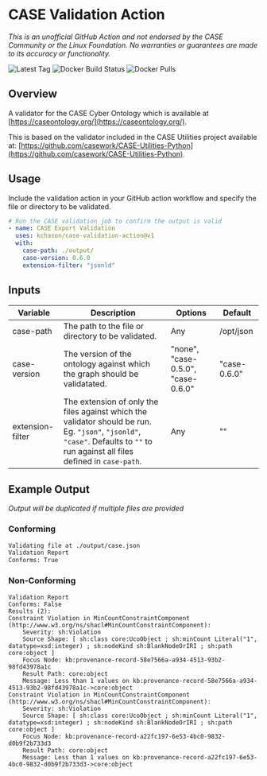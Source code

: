 # CASE Validation Action
_This is an unofficial GitHub Action and not endorsed by the CASE Community or the Linux Foundation. No warranties or guarantees are made to its accuracy or functionality._ 

![Latest Tag](https://img.shields.io/github/v/tag/kchason/case-validation-action)
![Docker Build Status](https://img.shields.io/docker/cloud/build/kchason/case-validator)
![Docker Pulls](https://img.shields.io/docker/pulls/kchason/case-validator)


## Overview
A validator for the CASE Cyber Ontology which is available at [https://caseontology.org/](https://caseontology.org/).

This is based on the validator included in the CASE Utilities project available at: [https://github.com/casework/CASE-Utilities-Python](https://github.com/casework/CASE-Utilities-Python). 

## Usage
Include the validation action in your GitHub action workflow and specify the file or directory to be validated.

```yaml
# Run the CASE validation job to confirm the output is valid
- name: CASE Export Validation
  uses: kchason/case-validation-action@v1
  with:
    case-path: ./output/
    case-version: 0.6.0
    extension-filter: "jsonld"
```

## Inputs
| Variable         | Description                                                  | Options                            | Default      |
| ---------------- | ------------------------------------------------------------ | ---------------------------------- | ------------ |
| case-path        | The path to the file or directory to be validated.           | Any                                | /opt/json    |
| case-version     | The version of the ontology against which the graph should be validatated. | "none", "case-0.5.0", "case-0.6.0" | "case-0.6.0" |
| extension-filter | The extension of only the files against which the validator should be run. Eg. `"json"`, `"jsonld"`, `"case"`. Defaults to `""` to run against all files defined in `case-path`. | Any                                | ""           |

## Example Output

_Output will be duplicated if multiple files are provided_
### Conforming
```bash
Validating file at ./output/case.json
Validation Report
Conforms: True
```

### Non-Conforming
```
Validation Report
Conforms: False
Results (2):
Constraint Violation in MinCountConstraintComponent (http://www.w3.org/ns/shacl#MinCountConstraintComponent):
	Severity: sh:Violation
	Source Shape: [ sh:class core:UcoObject ; sh:minCount Literal("1", datatype=xsd:integer) ; sh:nodeKind sh:BlankNodeOrIRI ; sh:path core:object ]
	Focus Node: kb:provenance-record-58e7566a-a934-4513-93b2-98fd43978a1c
	Result Path: core:object
	Message: Less than 1 values on kb:provenance-record-58e7566a-a934-4513-93b2-98fd43978a1c->core:object
Constraint Violation in MinCountConstraintComponent (http://www.w3.org/ns/shacl#MinCountConstraintComponent):
	Severity: sh:Violation
	Source Shape: [ sh:class core:UcoObject ; sh:minCount Literal("1", datatype=xsd:integer) ; sh:nodeKind sh:BlankNodeOrIRI ; sh:path core:object ]
	Focus Node: kb:provenance-record-a22fc197-6e53-4bc0-9832-d0b9f2b733d3
	Result Path: core:object
	Message: Less than 1 values on kb:provenance-record-a22fc197-6e53-4bc0-9832-d0b9f2b733d3->core:object
```